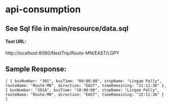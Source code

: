 # api-consumption



## See Sql file in main/resource/data.sql

#### Test URL:
http://localhost:8080/NextTrip/Route-MN/EAST/LGPY

## Sample Response:
`
[
{
busNumber: "301",
busTime: "09:00:00",
stopName: "Lingam Pally",
routeName: "Route-MN",
direction: "EAST",
timeRemaining: "21:11:36"
},
{
busNumber: "301A",
busTime: "10:00:00",
stopName: "Lingam Pally",
routeName: "Route-MN",
direction: "EAST",
timeRemaining: "22:11:36"
}
]
`